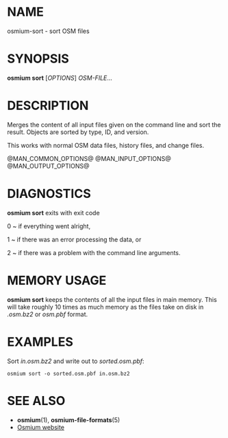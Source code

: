 
# NAME

osmium-sort - sort OSM files


# SYNOPSIS

**osmium sort** \[*OPTIONS*\] *OSM-FILE*...


# DESCRIPTION

Merges the content of all input files given on the command line and sort the
result. Objects are sorted by type, ID, and version.

This works with normal OSM data files, history files, and change files.

@MAN_COMMON_OPTIONS@
@MAN_INPUT_OPTIONS@
@MAN_OUTPUT_OPTIONS@

# DIAGNOSTICS

**osmium sort** exits with exit code

0
  ~ if everything went alright,

1
  ~ if there was an error processing the data, or

2
  ~ if there was a problem with the command line arguments.


# MEMORY USAGE

**osmium sort** keeps the contents of all the input files in main memory. This
will take roughly 10 times as much memory as the files take on disk in
*.osm.bz2* or *osm.pbf* format.


# EXAMPLES

Sort *in.osm.bz2* and write out to *sorted.osm.pbf*:

    osmium sort -o sorted.osm.pbf in.osm.bz2


# SEE ALSO

* **osmium**(1), **osmium-file-formats**(5)
* [Osmium website](http://osmcode.org/osmium-tool/)

